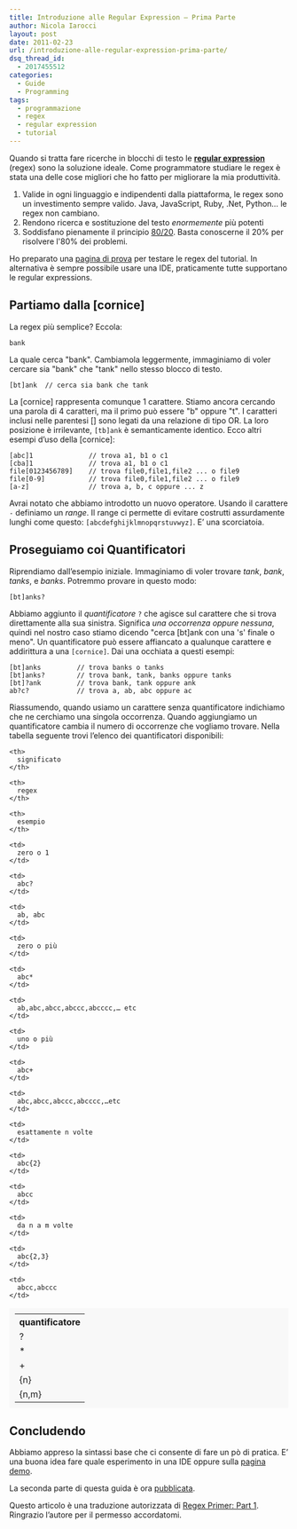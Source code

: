 ```yaml
---
title: Introduzione alle Regular Expression – Prima Parte
author: Nicola Iarocci
layout: post
date: 2011-02-23
url: /introduzione-alle-regular-expression-prima-parte/
dsq_thread_id:
  - 2017455512
categories:
  - Guide
  - Programming
tags:
  - programmazione
  - regex
  - regular expression
  - tutorial
---
```

Quando si tratta fare ricerche in blocchi di testo le [**regular
expression**][1] (regex) sono la soluzione ideale. Come programmatore studiare
le regex è stata una delle cose migliori che ho fatto per migliorare la mia
produttività.

  1. Valide in ogni linguaggio e indipendenti dalla piattaforma, le regex sono
     un investimento sempre valido. Java, JavaScript, Ruby, .Net, Python&#8230;
     le regex non cambiano.
  2. Rendono ricerca e sostituzione del testo _enormemente_ più potenti
  3. Soddisfano pienamente il principio [80/20][2]. Basta conoscerne il 20% per
     risolvere l'80% dei problemi.

Ho preparato una <a href="http://regexpal.com/" target="_blank">pagina di
prova</a> per testare le regex del tutorial. In alternativa è sempre possibile
usare una IDE, praticamente tutte supportano le regular expressions.<!--more-->

## Partiamo dalla [cornice]

La regex più semplice? Eccola:

    bank

La quale cerca "bank". Cambiamola leggermente, immaginiamo di voler cercare sia "bank" che "tank" nello stesso blocco di testo.

    [bt]ank  // cerca sia bank che tank

La [cornice] rappresenta comunque 1 carattere. Stiamo ancora cercando una
parola di 4 caratteri, ma il primo può essere "b" oppure "t". I caratteri
inclusi nelle parentesi [] sono legati da una relazione di tipo OR. La loro
posizione è irrilevante, `[tb]ank` è semanticamente identico. Ecco altri esempi
d&#8217;uso della [cornice]:

    [abc]1              // trova a1, b1 o c1
    [cba]1              // trova a1, b1 o c1
    file[0123456789]    // trova file0,file1,file2 ... o file9
    file[0-9]           // trova file0,file1,file2 ... o file9
    [a-z]               // trova a, b, c oppure ... z

Avrai notato che abbiamo introdotto un nuovo operatore. Usando il carattere
`-` definiamo un *range*. Il range ci permette di evitare costrutti
assurdamente lunghi come questo: `[abcdefghijklmnopqrstuvwyz]`. E&#8217; una
scorciatoia.

## Proseguiamo coi Quantificatori

Riprendiamo dall&#8217;esempio iniziale. Immaginiamo di voler trovare *tank*,
*bank*, *tanks*, e *banks*. Potremmo provare in questo modo:

    [bt]anks?

Abbiamo aggiunto il *quantificatore* `?` che agisce sul carattere
che si trova direttamente alla sua sinistra. Significa *una occorrenza oppure
nessuna*, quindi nel nostro caso stiamo dicendo "cerca [bt]ank con una
's' finale o meno". Un quantificatore può essere affiancato a qualunque
carattere e addirittura a una `[cornice]`. Dai una occhiata a questi esempi:

    [bt]anks         // trova banks o tanks
    [bt]anks?        // trova bank, tank, banks oppure tanks
    [bt]?ank         // trova bank, tank oppure ank
    ab?c?            // trova a, ab, abc oppure ac

Riassumendo, quando usiamo un carattere senza quantificatore indichiamo che ne
cerchiamo una singola occorrenza. Quando aggiungiamo un quantificatore cambia
il numero di occorrenze che vogliamo trovare. Nella tabella seguente trovi
l&#8217;elenco dei quantificatori disponibili:

<table style="width: 100%; background-color: #f8f8f8; padding: 10px; text-align: left; margin-bottom: 10px;">
  <tr>
    <th>
      quantificatore
    </th>
    
    <th>
      significato
    </th>
    
    <th>
      regex
    </th>
    
    <th>
      esempio
    </th>
  </tr>

  <tr>
    <td>
      ?
    </td>
    
    <td>
      zero o 1
    </td>
    
    <td>
      abc?
    </td>
    
    <td>
      ab, abc
    </td>
  </tr>

  <tr>
    <td>
      *
    </td>
    
    <td>
      zero o più
    </td>
    
    <td>
      abc*
    </td>
    
    <td>
      ab,abc,abcc,abccc,abcccc,… etc
    </td>
  </tr>

  <tr>
    <td>
      +
    </td>
    
    <td>
      uno o più
    </td>
    
    <td>
      abc+
    </td>
    
    <td>
      abc,abcc,abccc,abcccc,…etc
    </td>
  </tr>

  <tr>
    <td>
      {n}
    </td>
    
    <td>
      esattamente n volte
    </td>
    
    <td>
      abc{2}
    </td>
    
    <td>
      abcc
    </td>
  </tr>

  <tr>
    <td>
      {n,m}
    </td>
    
    <td>
      da n a m volte
    </td>
    
    <td>
      abc{2,3}
    </td>
    
    <td>
      abcc,abccc
    </td>
  </tr>
</table>

## Concludendo

Abbiamo appreso la sintassi base che ci consente di fare un pò di pratica.
E&#8217; una buona idea fare quale esperimento in una IDE oppure sulla <a
href="http://regexpal.com/" target="_blank">pagina demo</a>.

La seconda parte di questa guida è ora [pubblicata][3].

Questo articolo è una traduzione autorizzata di [Regex Primer: Part 1][4].
Ringrazio l&#8217;autore per il permesso accordatomi.

 [1]: http://it.wikipedia.org/wiki/Espressione_regolare
 [2]: http://en.wikipedia.org/wiki/Pareto_principle#In_software
 [3]: http://nicolaiarocci.com/introduzione-alle-regular-expression-seconda-parte/
 [4]: http://www.agillo.net/regex-primer-part-1/
